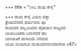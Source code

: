 +++
title = "೦೪೭ ರಾಯ ಕೇಳೈ"

+++
ರಾಯ ಕೇಳೈ ವಿಮಲ ದತ್ತಾ  
ತ್ರೇಯವೆಸರಲಿ ಧರ್ಮವನು ಪೂ  
ರಾಯದಲಿ ಪಲ್ಲವಿಸಿದನು ಹೈಹಯನ ರಾಜ್ಯದಲಿ   
ಬಾಯಿಬಡಿಕರು ಬಗುಳಿದರೆ ಹರಿ  
ಯಾಯತಿಕೆ ಪಾಸಟಿಯೆ ನಿಗಮದ   
ಬಾಯ ಬೀಯಗವೀ ಮುಕುಂದನನರಿವರಾರೆಂದ    ॥47॥